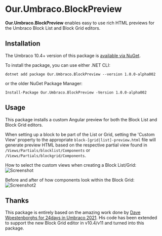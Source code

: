 ﻿# Our.Umbraco.BlockPreview

**Our.Umbraco.BlockPreview** enables easy to use rich HTML previews for the Umbraco Block List and Block Grid editors.

## Installation
The Umbraco 10.4+ version of this package is [available via NuGet](https://www.nuget.org/packages/Our.Umbraco.BlockPreview).

To install the package, you can use either .NET CLI:

```
dotnet add package Our.Umbraco.BlockPreview --version 1.0.0-alpha002
```

or the older NuGet Package Manager:

```
Install-Package Our.Umbraco.BlockPreview -Version 1.0.0-alpha002
```

## Usage
This package installs a custom Angular preview for both the Block List and Block Grid editors.

When setting up a block to be part of the List or Grid, setting the 'Custom View' property to the appropriate `block-[grid|list]-preview.html` file will generate preview HTML based on the respective partial view found in `/Views/Partials/blocklist/Components` or `/Views/Partials/blockgrid/Components`.

How to select the custom views when creating a Block List/Grid:
![Screenshot](https://github.com/rickbutterfield/Our.Umbraco.BlockPreview/blob/main/screenshots/screenshot1.png "The Umbraco backoffice showing a panel titled 'Select view', with two HTML files in a list available for selection")

Before and after of how components look within the Block Grid:
![Screenshot2](https://github.com/rickbutterfield/Our.Umbraco.BlockPreview/blob/main/screenshots/screenshot2.png "Before and after of how components look within the Block Grid")

## Thanks
This package is entirely based on the amazing work done by [Dave Woestenborghs for 24days in Umbraco 2021](https://archive.24days.in/umbraco-cms/2021/advanced-blocklist-editor/). His code has been extended to support the new Block Grid editor in v10.4/v11 and turned into this package.
